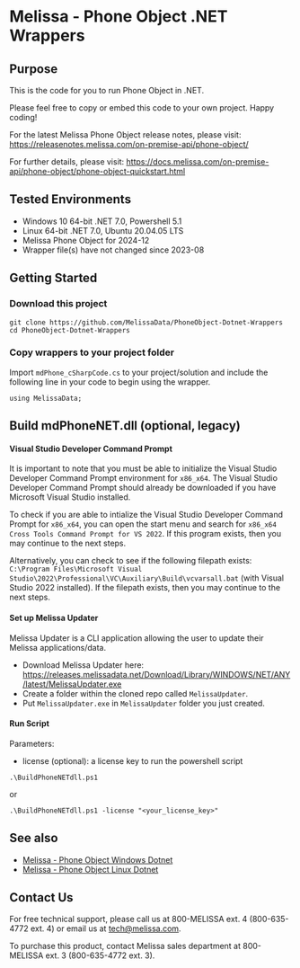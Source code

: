 # Melissa - Phone Object .NET Wrappers

## Purpose
This is the code for you to run Phone Object in .NET.

Please feel free to copy or embed this code to your own project. Happy coding!

For the latest Melissa Phone Object release notes, please visit: https://releasenotes.melissa.com/on-premise-api/phone-object/

For further details, please visit: https://docs.melissa.com/on-premise-api/phone-object/phone-object-quickstart.html

## Tested Environments
- Windows 10 64-bit .NET 7.0, Powershell 5.1
- Linux 64-bit .NET 7.0, Ubuntu 20.04.05 LTS
- Melissa Phone Object for 2024-12
- Wrapper file(s) have not changed since 2023-08

## Getting Started

### Download this project
```
git clone https://github.com/MelissaData/PhoneObject-Dotnet-Wrappers
cd PhoneObject-Dotnet-Wrappers
```

### Copy wrappers to your project folder
Import `mdPhone_cSharpCode.cs` to your project/solution and include the following line in your code to begin using the wrapper.

```
using MelissaData;
```

## Build mdPhoneNET.dll (optional, legacy)

#### Visual Studio Developer Command Prompt
It is important to note that you must be able to initialize the Visual Studio Developer Command Prompt environment for `x86_x64`. The Visual Studio Developer Command Prompt should already be downloaded if you have Microsoft Visual Studio installed. 

To check if you are able to intialize the Visual Studio Developer Command Prompt for `x86_x64`, you can open the start menu and search for `x86_x64 Cross Tools Command Prompt for VS 2022`. If this program exists, then you may continue to the next steps.

Alternatively, you can check to see if the following filepath exists: `C:\Program Files\Microsoft Visual Studio\2022\Professional\VC\Auxiliary\Build\vcvarsall.bat` (with Visual Studio 2022 installed). If the filepath exists, then you may continue to the next steps.

#### Set up Melissa Updater 
Melissa Updater is a CLI application allowing the user to update their Melissa applications/data. 

- Download Melissa Updater here: <https://releases.melissadata.net/Download/Library/WINDOWS/NET/ANY/latest/MelissaUpdater.exe>
- Create a folder within the cloned repo called `MelissaUpdater`.
- Put `MelissaUpdater.exe` in `MelissaUpdater` folder you just created.

#### Run Script
Parameters:
- license (optional): a license key to run the powershell script

```
.\BuildPhoneNETdll.ps1
```
or

```
.\BuildPhoneNETdll.ps1 -license "<your_license_key>"
```

## See also
- [Melissa - Phone Object Windows Dotnet](https://github.com/MelissaData/PhoneObject-Dotnet)
- [Melissa - Phone Object Linux Dotnet](https://github.com/MelissaData/PhoneObject-Dotnet-Linux)
    
## Contact Us
For free technical support, please call us at 800-MELISSA ext. 4 (800-635-4772 ext. 4) or email us at tech@melissa.com.

To purchase this product, contact Melissa sales department at 800-MELISSA ext. 3 (800-635-4772 ext. 3).
